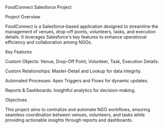 FoodConnect Salesforce Project

Project Overview

FoodConnect is a Salesforce-based application designed to streamline the management of venues, drop-off points, volunteers, tasks, and execution details. It leverages Salesforce's key features to enhance operational efficiency and collaboration among NGOs.

Key Features

Custom Objects: Venue, Drop-Off Point, Volunteer, Task, Execution Details.

Custom Relationships: Master-Detail and Lookup for data integrity.

Automated Processes: Apex Triggers and Flows for dynamic updates.

Reports & Dashboards: Insightful analytics for decision-making.

Objectives

This project aims to centralize and automate NGO workflows, ensuring seamless coordination between venues, volunteers, and tasks while providing actionable insights through reports and dashboards.
